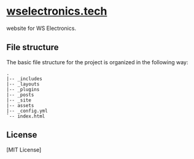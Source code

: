 # [wselectronics.tech](https://www.wselectronics.tech)

website for WS Electronics.

## File structure

The basic file structure for the project is organized in the following way:

```
.
|-- _includes
|-- _layouts
|-- _plugins
|-- _posts
|-- _site
|-- assets
|-- _config.yml
`-- index.html
```
## License

[MIT License]
